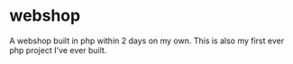 # webshop
A webshop built in php within 2 days on my own. This is also my first ever php project I've ever built.
